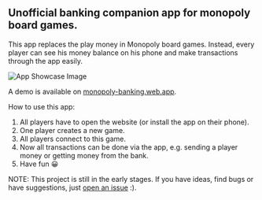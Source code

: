 
## Unofficial banking companion app for monopoly board games.

This app replaces the play money in Monopoly board games. Instead, every player can see his money balance on his phone and make transactions through the app easily.

![App Showcase Image](https://user-images.githubusercontent.com/20878653/137903004-fd057f36-bee9-48ce-84a8-1923a55ce6ef.png)

A demo is available on [monopoly-banking.web.app](https://monopoly-banking.web.app/).

How to use this app:
1. All players have to open the website (or install the app on their phone).
2. One player creates a new game.
3. All players connect to this game.
4. Now all transactions can be done via the app, e.g. sending a player money or getting money from the bank.
5. Have fun 😀

NOTE: This project is still in the early stages. If you have ideas, find bugs or have suggestions, just [open an issue](https://github.com/devj3ns/monopoly-banking/issues/new) :).
